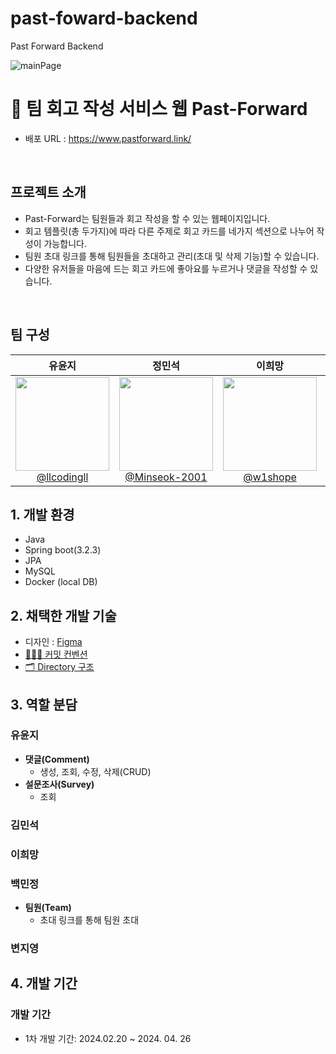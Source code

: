 # past-foward-backend
Past Forward Backend

![mainPage](https://github.com/donga-it-club/past-forward-frontend/assets/138123134/b19cc815-677f-42e8-ab35-f7acfa4bf988)

# 📖 팀 회고 작성 서비스 웹 Past-Forward

- 배포 URL : https://www.pastforward.link/

<br>

## 프로젝트 소개

- Past-Forward는 팀원들과 회고 작성을 할 수 있는 웹페이지입니다.
- 회고 템플릿(총 두가지)에 따라 다른 주제로 회고 카드를 네가지 섹션으로 나누어 작성이 가능합니다.
- 팀원 초대 링크를 통해 팀원들을 초대하고 관리(초대 및 삭제 기능)할 수 있습니다.
- 다양한 유저들을 마음에 드는 회고 카드에 좋아요를 누르거나 댓글을 작성할 수 있습니다.

<br>

## 팀 구성

<div align="center">

|                                                                  **유윤지**                                                                  |                                                                   **정민석**                                                                    |                                                               **이희망**                                                               |                                                                **백민정**                                                                |                                                               **변지영**                                                               |
|:-----------------------------------------------------------------------------------------------------------------------------------------:|:--------------------------------------------------------------------------------------------------------------------------------------------:|:-----------------------------------------------------------------------------------------------------------------------------------:|:-------------------------------------------------------------------------------------------------------------------------------------:|:-----------------------------------------------------------------------------------------------------------------------------------:|
| [<img src="https://avatars.githubusercontent.com/u/105447233?v=4" height=150 width=150> <br/> @llcodingll](https://github.com/llcodingll) | [<img src="https://avatars.githubusercontent.com/u/90817465?v=4" height=150 width=150> <br/> @Minseok-2001](https://github.com/Minseok-2001) | [<img src="https://avatars.githubusercontent.com/u/122812652?v=4" height=150 width=150> <br/> @w1shope](https://github.com/w1shope) | [<img src="https://avatars.githubusercontent.com/u/110668121?v=4" height=150 width=150> <br/> @yangheeb](https://github.com/yangheeb) | [<img src="https://avatars.githubusercontent.com/u/156206916?v=4" height=150 width=150> <br/> @zzero-o](https://github.com/zzero-o) |

</div>

## 1. 개발 환경
- Java
- Spring boot(3.2.3)
- JPA
- MySQL
- Docker (local DB)

## 2. 채택한 개발 기술
- 디자인 : [Figma](https://www.figma.com/file/zJaBNvTvLlG0d9h5TILICj/Past-Forward-Web-Site?type=design&node-id=1157%3A6652&mode=design&t=eI1Pvgp8EpiHQgEA-1)
- [👩🏻‍💻 커밋 컨벤션](https://seed-spike-d61.notion.site/350f6f3f1edc4300922cf71f6b626756?pvs=25)
- [🗂️ Directory 구조](https://seed-spike-d61.notion.site/Directory-085647caa8984dd08388dc901ab55d9f)

## 3. 역할 분담
### 유윤지
- **댓글(Comment)**
  - 생성, 조회, 수정, 삭제(CRUD)
- **설문조사(Survey)**
  - 조회

### 김민석

### 이희망

### 백민정
- **팀원(Team)**
  - 초대 링크를 통해 팀원 초대
  
### 변지영

## 4. 개발 기간
### 개발 기간
- 1차 개발 기간: 2024.02.20 ~ 2024. 04. 26